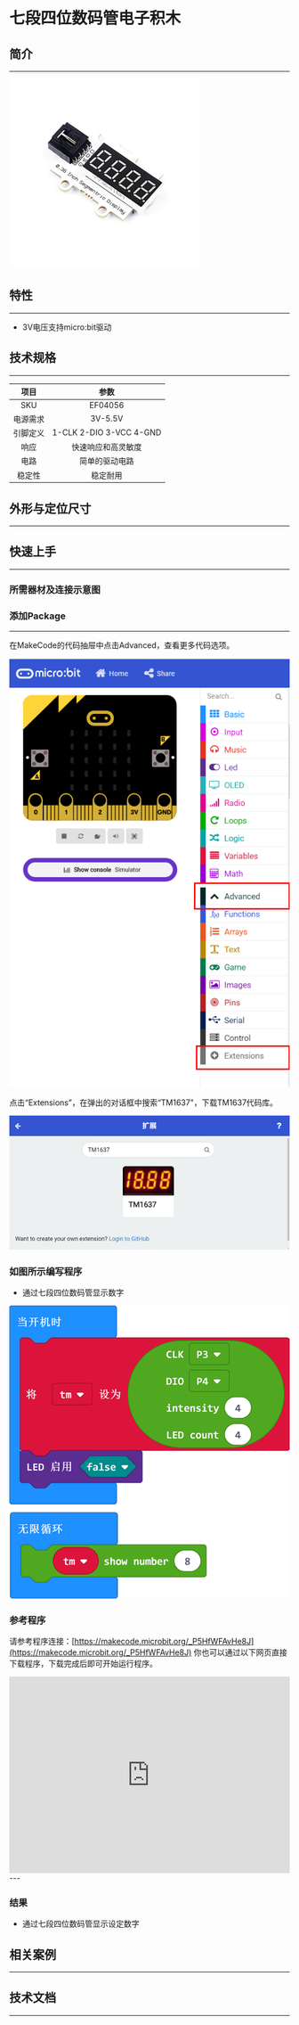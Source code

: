 # 七段四位数码管电子积木

## 简介
---




![](./images/04056_1.jpg)




## 特性
---

- 3V电压支持micro:bit驱动

## 技术规格
---

项目 | 参数 
:-: | :-: 
SKU|EF04056
电源需求|3V-5.5V
引脚定义|1-CLK 2-DIO 3-VCC 4-GND
响应|快速响应和高灵敏度
电路|简单的驱动电路
稳定性|稳定耐用

## 外形与定位尺寸
---



## 快速上手
---

### 所需器材及连接示意图





 
### 添加Package
---
在MakeCode的代码抽屉中点击Advanced，查看更多代码选项。


![](./images/smtcNoB.png)


点击“Extensions”，在弹出的对话框中搜索“TM1637"，下载TM1637代码库。



![](./images/04056_3.png)



### 如图所示编写程序
- 通过七段四位数码管显示数字

 



![](./images/04056_5.png)





### 参考程序
请参考程序连接：[https://makecode.microbit.org/_P5HfWFAvHe8J](https://makecode.microbit.org/_P5HfWFAvHe8J)
你也可以通过以下网页直接下载程序，下载完成后即可开始运行程序。

<div style="position:relative;height:0;padding-bottom:70%;overflow:hidden;"><iframe style="position:absolute;top:0;left:0;width:100%;height:100%;" src="https://makecode.microbit.org/#pub:_P5HfWFAvHe8J" frameborder="0" sandbox="allow-popups allow-forms allow-scripts allow-same-origin"></iframe></div>  
---

### 结果
- 通过七段四位数码管显示设定数字

## 相关案例
---

## 技术文档
---
